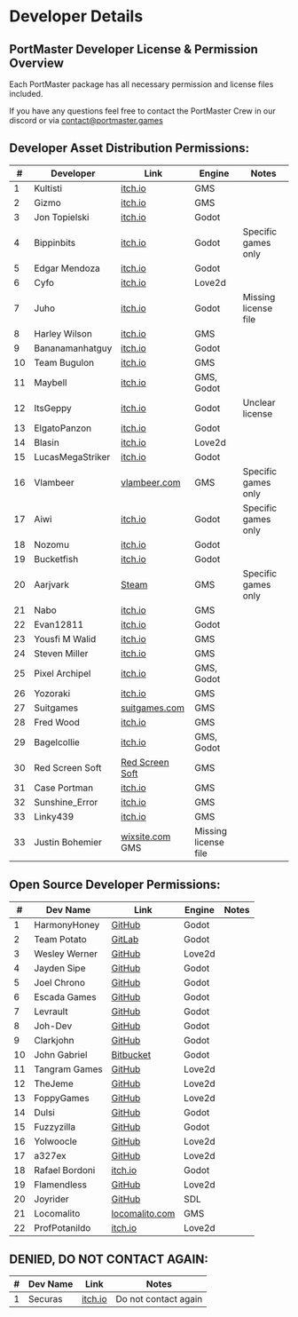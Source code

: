 # Developer Details

## PortMaster Developer License & Permission Overview
Each PortMaster package has all necessary permission and license files included.

If you have any questions feel free to contact the PortMaster Crew in our discord or via contact@portmaster.games
 
## Developer Asset Distribution Permissions:

| #  | Developer            | Link                                                      		| Engine                  | Notes                    |
|----|----------------------|-------------------------------------------------------------|-------------------------|--------------------------|
| 1  | Kultisti             | [itch.io](https://kultisti.itch.io/)                      		| GMS                     |                          |
| 2  | Gizmo                | [itch.io](https://gizmo199.itch.io/)                      		| GMS                     |                          |
| 3  | Jon Topielski        | [itch.io](https://jontopielski.itch.io/)                  		| Godot                   |                          |
| 4  | Bippinbits           | [itch.io](https://bippinbits.itch.io/)                    		| Godot                   | Specific games only      |
| 5  | Edgar Mendoza        | [itch.io](https://edgarmendoza.itch.io/)                  		| Godot                   |                          |
| 6  | Cyfo                 | [itch.io](https://cyfo.itch.io/)                          		| Love2d                  |                          |
| 7  | Juho                 | [itch.io](https://juhosprite.itch.io/)                    		| Godot                   | Missing license file     |
| 8  | Harley Wilson        | [itch.io](https://hwilson.itch.io/)                       		| GMS                     |                          |
| 9  | Bananamanhatguy      | [itch.io](https://bananamanhatguy.itch.io/)               		| Godot                   |                          |
| 10 | Team Bugulon         | [itch.io](https://team-bugulon.itch.io/)                  		| GMS                     |                          |
| 11 | Maybell              | [itch.io](https://maybell.itch.io/)                       		| GMS, Godot              |                          |
| 12 | ItsGeppy             | [itch.io](https://itsgeppy.itch.io/)                      		| Godot                   | Unclear license          |
| 13 | ElgatoPanzon         | [itch.io](https://elgatopanzon.itch.io/)                  		| Godot                   |                          |
| 14 | Blasin               | [itch.io](https://blasin.itch.io/)                        		| Love2d                  |                          |
| 15 | LucasMegaStriker     | [itch.io](https://lucasmegastriker.itch.io/)              		| Godot                   |                          |
| 16 | Vlambeer             | [vlambeer.com](https://www.vlambeer.com/)                 		| GMS                     | Specific games only      |
| 17 | Aiwi                 | [itch.io](https://alkaliii.itch.io/)                      		| Godot                   | Specific games only      |
| 18 | Nozomu               | [itch.io](https://nozomu57.itch.io/)                      		| Godot                   |                          |
| 19 | Bucketfish           | [itch.io](https://bucketfish.itch.io/)                    		| Godot                   |                          |
| 20 | Aarjvark             | [Steam](https://store.steampowered.com/search/?publisher=Aarjvark)| GMS               | Specific games only      |
| 21 | Nabo                 | [itch.io](https://nabo-games.itch.io/)                   	  | GMS                     |                          |
| 22 | Evan12811            | [itch.io](https://evan12811.itch.io/)                     		| Godot                   |                          |
| 23 | Yousfi M Walid       | [itch.io](https://yousfiwalid.itch.io/)                   		| GMS                     |                          |
| 24 | Steven Miller        | [itch.io](https://steven-miller.itch.io/)                 		| GMS                     |                          |
| 25 | Pixel Archipel       | [itch.io](https://pixel-boy.itch.io/)                    		 | GMS, Godot              |                          |
| 26 | Yozoraki             | [itch.io](https://yozoraki.itch.io/nnnnokia)              		| GMS                     |                          |
| 27 | Suitgames            | [suitgames.com](https://www.suitgames.com/)               		| GMS                     |                          |
| 28 | Fred Wood            | [itch.io](https://thatsmytrunks.itch.io/)                 		| GMS                     |                          |
| 29 |Bagelcollie           | [itch.io](https://bagelcollie.itch.io/)	                		  | GMS, Godot              |                          |
| 30 | Red Screen Soft      | [Red Screen Soft](https://redscreensoft.com)                | GMS                     |                          |		 	 
| 31 | Case Portman         | [itch.io](https://caseportman.itch.io/)                     | GMS                     |                          |
| 32 | Sunshine_Error       | [itch.io](https://sunshine-error.itch.io/)                  | GMS                     |                          |
| 33 | Linky439             | [itch.io](https://linky439.itch.io/)                        | GMS                     |                          |
| 33 | Justin Bohemier      | [wixsite.com](https://justinbohemier.wixsite.com/portfolio/game-design)  GMS          | Missing license file     |

## Open Source Developer Permissions:

| #  | Dev Name             | Link                                                      		| Engine                  | Notes                    |
|----|----------------------|-------------------------------------------------------------|-------------------------|--------------------------|
| 1  | HarmonyHoney         | [GitHub](https://github.com/HarmonyHoney/)                		| Godot                   |                          |
| 2  | Team Potato          | [GitLab](https://gitlab.com/team-potato/)                 		| Godot                   |                          |
| 3  | Wesley Werner        | [GitHub](https://github.com/wesleywerner/)                		| Love2d                  |                          |
| 4  | Jayden Sipe          | [GitHub](https://github.com/jaydensipe)                   		| Godot                   |                          |
| 5  | Joel Chrono          | [GitHub](https://github.com/joelchrono12)                 		| Godot                   |                          |
| 6  | Escada Games         | [GitHub](https://github.com/Escada-Games)                 		| Godot                   |                          |
| 7  | Levrault             | [GitHub](https://github.com/Levrault)                     		| Godot                   |                          |
| 8  | Joh-Dev              | [GitHub](https://github.com/joh-dev)                      		| Godot                   |                          |
| 9  | Clarkjohn            | [GitHub](https://github.com/clarkjohn)                    		| Godot                   |                          |
| 10 | John Gabriel         | [Bitbucket](https://bitbucket.org/JohnGabrielUK)          		| Godot                   |                          |
| 11 | Tangram Games        | [GitHub](https://github.com/SimonLarsen/mrrescue)        			| Love2d                  |                          |
| 12 | TheJeme              | [GitHub](https://github.com/TheJeme?tab=repositories)     		| Love2d                  |                          |
| 13 | FoppyGames           | [GitHub](https://github.com/Foppygames)                  		 | Love2d                  |                          |
| 14 | Dulsi                | [GitHub](https://github.com/dulsi)                        		| Godot                   |                          |
| 15 | Fuzzyzilla           | [GitHub](https://github.com/Fuzzyzilla)                   		| Godot                   |                          |
| 16 | Yolwoocle            | [GitHub](https://github.com/Yolwoocle)                    		| Love2d                  |                          |
| 17 | a327ex               | [GitHub](https://github.com/a327ex)                       		| Love2d                  |                          |
| 18 | Rafael Bordoni       | [itch.io](https://eldskald.itch.io/)                      		| Godot                   |                          |
| 19 | Flamendless          | [GitHub](https://github.com/flamendless)                  		| Love2d                  |                          |
| 20 | Joyrider             | [GitHub](https://github.com/joyrider3774)                 		| SDL                     |                          |
| 21 | Locomalito           | [locomalito.com](https://locomalito.com/)                 		| GMS                     |                          |
| 22 | ProfPotanildo        | [itch.io](https://profpatonildo.itch.io/)                 		| Love2d                  |                          |

## DENIED, DO NOT CONTACT AGAIN:

| #  | Dev Name             | Link                                                      		| Notes                   |
|----|----------------------|-------------------------------------------------------------|-------------------------|
| 1  | Securas              | [itch.io](https://securas.itch.io/)                       		| Do not contact again    |



